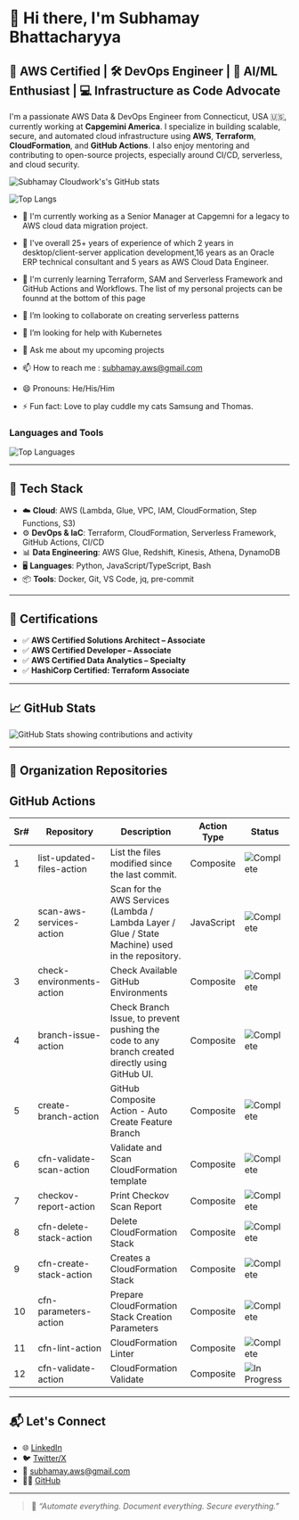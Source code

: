 # 👋 Hi there, I'm Subhamay Bhattacharyya

## 🚀 AWS Certified | 🛠️ DevOps Engineer | 🧠 AI/ML Enthusiast | 💻 Infrastructure as Code Advocate

I'm a passionate AWS Data & DevOps Engineer from Connecticut, USA 🇺🇸, currently working at **Capgemini America**. I specialize in building scalable, secure, and automated cloud infrastructure using **AWS**, **Terraform**, **CloudFormation**, and **GitHub Actions**. I also enjoy mentoring and contributing to open-source projects, especially around CI/CD, serverless, and cloud security.

![Subhamay Cloudwork's's GitHub stats](https://github-readme-stats.vercel.app/api?username=bsubhamay&show_icons=true&theme=radical)

![Top Langs](https://github-readme-stats.vercel.app/api/top-langs/?username=bsubhamay&show_icons=true&theme=radical)

- 🔭 I'm currently working as a Senior Manager at Capgemni for a legacy to AWS cloud data migration project.

- 💾 I've overall 25+ years of experience of which 2 years in desktop/client-server application development,16 years as an Oracle ERP technical consultant and 5 years as AWS Cloud Data Engineer.
- 🌱 I'm currenly learning Terraform, SAM and Serverless Framework and GitHub Actions and Workflows. The list of my personal projects can be founnd at the bottom of this page
- 👯 I’m looking to collaborate on creating serverless patterns
- 🤔 I’m looking for help with Kubernetes
- 💬 Ask me about my upcoming projects
- 📫 How to reach me : <subhamay.aws@gmail.com>
- 😄 Pronouns: He/His/Him
- ⚡ Fun fact: Love to play cuddle my cats Samsung and Thomas.

### Languages and Tools

![Top Languages](https://github-readme-stats.vercel.app/api/top-langs?username=bsubhamay&show_icons=true&locale=en&layout=compact)

---

## 🔧 Tech Stack

- ☁️ **Cloud**: AWS (Lambda, Glue, VPC, IAM, CloudFormation, Step Functions, S3)
- ⚙️ **DevOps & IaC**: Terraform, CloudFormation, Serverless Framework, GitHub Actions, CI/CD
- 📊 **Data Engineering**: AWS Glue, Redshift, Kinesis, Athena, DynamoDB
- 🖥️ **Languages**: Python, JavaScript/TypeScript, Bash
- 📦 **Tools**: Docker, Git, VS Code, jq, pre-commit

---

## 📌 Certifications

- ✅ **AWS Certified Solutions Architect – Associate**
- ✅ **AWS Certified Developer – Associate**
- ✅ **AWS Certified Data Analytics – Specialty**
- ✅ **HashiCorp Certified: Terraform Associate**

---

## 📈 GitHub Stats

![GitHub Stats showing contributions and activity](https://github-readme-stats.vercel.app/api?username=bsubhamay&show_icons=true&count_private=true&hide_title=true&hide=prs&theme=default)

---

## 📂 Organization Repositories

## GitHub Actions

|Sr#|Repository|Description|Action Type|Status|
|--  |-- |-- |-- | --|
|1|list-updated-files-action| List the files modified since the last commit.|Composite|![Complete](https://img.shields.io/badge/complete-darkgreen?style=for-the-badge)|
|2|scan-aws-services-action|Scan for the AWS Services (Lambda / Lambda Layer / Glue / State Machine) used in the repository.|JavaScript|![Complete](https://img.shields.io/badge/complete-darkgreen?style=for-the-badge)|
|3|check-environments-action|Check Available GitHub Environments|Composite|![Complete](https://img.shields.io/badge/complete-darkgreen?style=for-the-badge)|
|4|branch-issue-action| Check Branch Issue, to prevent pushing the code to any branch created directly using GitHub UI.|Composite|![Complete](https://img.shields.io/badge/complete-darkgreen?style=for-the-badge)|
|5|create-branch-action|GitHub Composite Action - Auto Create Feature Branch|Composite|![Complete](https://img.shields.io/badge/complete-darkgreen?style=for-the-badge)|
|6|cfn-validate-scan-action|Validate and Scan CloudFormation template|Composite|![Complete](https://img.shields.io/badge/complete-darkgreen?style=for-the-badge)|
|7|checkov-report-action|Print Checkov Scan Report|Composite|![Complete](https://img.shields.io/badge/complete-darkgreen?style=for-the-badge)|
|8|cfn-delete-stack-action|Delete CloudFormation Stack|Composite|![Complete](https://img.shields.io/badge/complete-darkgreen?style=for-the-badge)|
|9|cfn-create-stack-action|Creates a CloudFormation Stack|Composite|![Complete](https://img.shields.io/badge/complete-darkgreen?style=for-the-badge)|
|10|cfn-parameters-action|Prepare CloudFormation Stack Creation Parameters|Composite|![Complete](https://img.shields.io/badge/complete-darkgreen?style=for-the-badge)|
|11|cfn-lint-action|CloudFormation Linter|Composite|![Complete](https://img.shields.io/badge/complete-darkgreen?style=for-the-badge)|
|12|cfn-validate-action|CloudFormation Validate|Composite|![In Progress](https://img.shields.io/badge/in_progress-yellow?style=for-the-badge)|

---

## 📬 Let's Connect

- 🌐 [LinkedIn](https://www.linkedin.com/in/subhamay-bhattacharyya)
- 🐦 [Twitter/X](https://twitter.com/subhamay_b)
- 📧 [subhamay.aws@gmail.com](mailto:subhamay.aws@gmail.com)
- 🧑‍💻 [GitHub](https://github.com/subhamay-bhattacharyya)

---

> 💬 *“Automate everything. Document everything. Secure everything.”*
